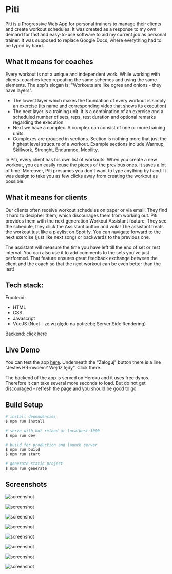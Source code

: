 # Piti

Piti is a Progressive Web App for personal trainers to manage their clients and create workout schedules. It was created as a response to my own demand for fast and easy-to-use software to aid my current job as personal trainer. It was supposed to replace Google Docs, where everything had to be typed by hand.

## What it means for coaches

Every workout is not a unique and independent work. While working with clients, coaches keep repeating the same schemes and using the same elements. The app's slogan is: "Workouts are like ogres and onions - they have layers". 

- The lowest layer which makes the foundation of every workout is simply an exercise (its name and corresponding video that shows its execution)
- The next layer is a training unit. It is a combination of an exercise and a scheduled number of sets, reps, rest duration and optional remarks regarding the execution
- Next we have a complex. A complex can consist of one or more training units. 
- Complexes are grouped in sections. Section is nothing more that just the highest level structure of a workout. Example sections include Warmup, Skillwork, Strenght, Endurance, Mobility.

In Piti, every client has his own list of workouts. When you create a new workout, you can easily reuse the pieces of the previous ones. It saves a lot of time! Moreover, Piti presumes you don't want to type anything by hand. It was design to take you as few clicks away from creating the workout as possible. 

## What it means for clients

Our clients often receive workout schedules on paper or via email. They find it hard to decipher them, which discourages them from working out. Piti provides them with the next generation Workout Assistant feature. They see the schedule, they click the Assistant button and voila! The assistant treats the workout just like a playlist on Spotify. You can navigate forward to the next exercise (just like next song) or backwards to the previous one. 

The assistant will measure the time you have left till the end of set or rest interval. You can also use it to add comments to the sets you've just performed. That feature ensures great feedback exchange between the client and the coach so that the next workout can be even better than the last!

## Tech stack: 

Frontend:

- HTML
- CSS
- Javascript
- VueJS (Nuxt - ze względu na potrzebę Server Side Rendering)

Backend: [click here](https://github.com/lsliwaradioluz/training-app-API)

## Live Demo 

You can test the app [here](https://www.piti.live). Underneath the "Zaloguj" button there is a line "Jesteś HR-owcem? Wejdź tędy". Click there.

The backend of the app is served on Heroku and it uses free dynos. Therefore it can take several more seconds to load. But do not get discouraged - refresh the page and you should be good to go. 

## Build Setup

```bash
# install dependencies
$ npm run install

# serve with hot reload at localhost:3000
$ npm run dev

# build for production and launch server
$ npm run build
$ npm run start

# generate static project
$ npm run generate
```

## Screenshots

![screenshot](https://github.com/lsliwaradioluz/training-app/blob/master/assets/images/screenshots/user.jpg?raw=true)

![screenshot](https://github.com/lsliwaradioluz/training-app/blob/master/assets/images/screenshots/exercise.jpg?raw=true)

![screenshot](https://github.com/lsliwaradioluz/training-app/blob/master/assets/images/screenshots/exercises.jpg?raw=true)

![screenshot](https://github.com/lsliwaradioluz/training-app/blob/master/assets/images/screenshots/settings.jpg?raw=true)

![screenshot](https://github.com/lsliwaradioluz/training-app/blob/master/assets/images/screenshots/user.jpg?raw=true)

![screenshot](https://github.com/lsliwaradioluz/training-app/blob/master/assets/images/screenshots/workout-assistant.jpg?raw=true)

![screenshot](https://github.com/lsliwaradioluz/training-app/blob/master/assets/images/screenshots/workout-editor.jpg?raw=true)

![screenshot](https://github.com/lsliwaradioluz/training-app/blob/master/assets/images/screenshots/workout-page.jpg?raw=true)
